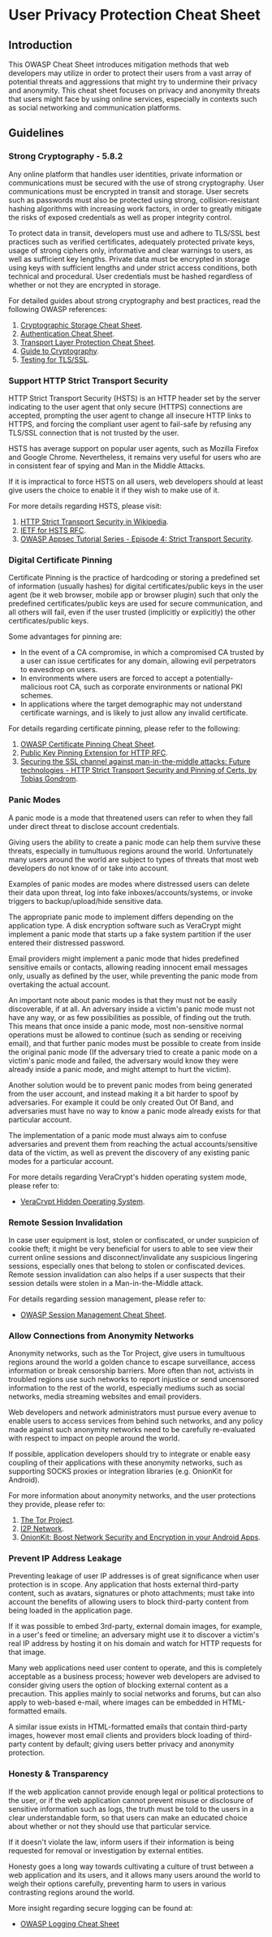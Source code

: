 # User Privacy Protection Cheat Sheet

## Introduction

This OWASP Cheat Sheet introduces mitigation methods that web developers may utilize in order to protect their users from a vast array of potential threats and aggressions that might try to undermine their privacy and anonymity. This cheat sheet focuses on privacy and anonymity threats that users might face by using online services, especially in contexts such as social networking and communication platforms.

## Guidelines

### Strong Cryptography - 5.8.2

Any online platform that handles user identities, private information or communications must be secured with the use of strong cryptography. User communications must be encrypted in transit and storage. User secrets such as passwords must also be protected using strong, collision-resistant hashing algorithms with increasing work factors, in order to greatly mitigate the risks of exposed credentials as well as proper integrity control.

To protect data in transit, developers must use and adhere to TLS/SSL best practices such as verified certificates, adequately protected private keys, usage of strong ciphers only, informative and clear warnings to users, as well as sufficient key lengths. Private data must be encrypted in storage using keys with sufficient lengths and under strict access conditions, both technical and procedural. User credentials must be hashed regardless of whether or not they are encrypted in storage.

For detailed guides about strong cryptography and best practices, read the following OWASP references:

1. [Cryptographic Storage Cheat Sheet](Cryptographic_Storage_Cheat_Sheet.md).
2. [Authentication Cheat Sheet](Authentication_Cheat_Sheet.md).
3. [Transport Layer Protection Cheat Sheet](Transport_Layer_Protection_Cheat_Sheet.md).
4. [Guide to Cryptography](https://wiki.owasp.org/index.php/Guide_to_Cryptography).
5. [Testing for TLS/SSL](https://owasp.org/www-project-web-security-testing-guide/stable/4-Web_Application_Security_Testing/09-Testing_for_Weak_Cryptography/01-Testing_for_Weak_SSL_TLS_Ciphers_Insufficient_Transport_Layer_Protection.html).

### Support HTTP Strict Transport Security

HTTP Strict Transport Security (HSTS) is an HTTP header set by the server indicating to the user agent that only secure (HTTPS) connections are accepted, prompting the user agent to change all insecure HTTP links to HTTPS, and forcing the compliant user agent to fail-safe by refusing any TLS/SSL connection that is not trusted by the user.

HSTS has average support on popular user agents, such as Mozilla Firefox and Google Chrome. Nevertheless, it remains very useful for users who are in consistent fear of spying and Man in the Middle Attacks.

If it is impractical to force HSTS on all users, web developers should at least give users the choice to enable it if they wish to make use of it.

For more details regarding HSTS, please visit:

1. [HTTP Strict Transport Security in Wikipedia](https://en.wikipedia.org/wiki/HTTP_Strict_Transport_Security).
2. [IETF for HSTS RFC](https://tools.ietf.org/html/rfc6797).
3. [OWASP Appsec Tutorial Series - Episode 4: Strict Transport Security](http://www.youtube.com/watch?v=zEV3HOuM_Vw).

### Digital Certificate Pinning

Certificate Pinning is the practice of hardcoding or storing a predefined set of information (usually hashes) for digital certificates/public keys in the user agent (be it web browser, mobile app or browser plugin) such that only the predefined certificates/public keys are used for secure communication, and all others will fail, even if the user trusted (implicitly or explicitly) the other certificates/public keys.

Some advantages for pinning are:

- In the event of a CA compromise, in which a compromised CA trusted by a user can issue certificates for any domain, allowing evil perpetrators to eavesdrop on users.
- In environments where users are forced to accept a potentially-malicious root CA, such as corporate environments or national PKI schemes.
- In applications where the target demographic may not understand certificate warnings, and is likely to just allow any invalid certificate.

For details regarding certificate pinning, please refer to the following:

1. [OWASP Certificate Pinning Cheat Sheet](Pinning_Cheat_Sheet.md).
2. [Public Key Pinning Extension for HTTP RFC](https://tools.ietf.org/html/rfc7469).
3. [Securing the SSL channel against man-in-the-middle attacks: Future technologies - HTTP Strict Transport Security and Pinning of Certs, by Tobias Gondrom](https://owasp.org/www-pdf-archive/OWASP_defending-MITMA_APAC2012.pdf).

### Panic Modes

A panic mode is a mode that threatened users can refer to when they fall under direct threat to disclose account credentials.

Giving users the ability to create a panic mode can help them survive these threats, especially in tumultuous regions around the world. Unfortunately many users around the world are subject to types of threats that most web developers do not know of or take into account.

Examples of panic modes are modes where distressed users can delete their data upon threat, log into fake inboxes/accounts/systems, or invoke triggers to backup/upload/hide sensitive data.

The appropriate panic mode to implement differs depending on the application type. A disk encryption software such as VeraCrypt might implement a panic mode that starts up a fake system partition if the user entered their distressed password.

Email providers might implement a panic mode that hides predefined sensitive emails or contacts, allowing reading innocent email messages only, usually as defined by the user, while preventing the panic mode from overtaking the actual account.

An important note about panic modes is that they must not be easily discoverable, if at all. An adversary inside a victim's panic mode must not have any way, or as few possibilities as possible, of finding out the truth. This means that once inside a panic mode, most non-sensitive normal operations must be allowed to continue (such as sending or receiving email), and that further panic modes must be possible to create from inside the original panic mode (If the adversary tried to create a panic mode on a victim's panic mode and failed, the adversary would know they were already inside a panic mode, and might attempt to hurt the victim).

Another solution would be to prevent panic modes from being generated from the user account, and instead making it a bit harder to spoof by adversaries. For example it could be only created Out Of Band, and adversaries must have no way to know a panic mode already exists for that particular account.

The implementation of a panic mode must always aim to confuse adversaries and prevent them from reaching the actual accounts/sensitive data of the victim, as well as prevent the discovery of any existing panic modes for a particular account.

For more details regarding VeraCrypt's hidden operating system mode, please refer to:

- [VeraCrypt Hidden Operating System](https://www.veracrypt.fr/en/Hidden%20Operating%20System.html).

### Remote Session Invalidation

In case user equipment is lost, stolen or confiscated, or under suspicion of cookie theft; it might be very beneficial for users to able to see view their current online sessions and disconnect/invalidate any suspicious lingering sessions, especially ones that belong to stolen or confiscated devices. Remote session invalidation can also helps if a user suspects that their session details were stolen in a Man-in-the-Middle attack.

For details regarding session management, please refer to:

- [OWASP Session Management Cheat Sheet](Session_Management_Cheat_Sheet.md).

### Allow Connections from Anonymity Networks

Anonymity networks, such as the Tor Project, give users in tumultuous regions around the world a golden chance to escape surveillance, access information or break censorship barriers. More often than not, activists in troubled regions use such networks to report injustice or send uncensored information to the rest of the world, especially mediums such as social networks, media streaming websites and email providers.

Web developers and network administrators must pursue every avenue to enable users to access services from behind such networks, and any policy made against such anonymity networks need to be carefully re-evaluated with respect to impact on people around the world.

If possible, application developers should try to integrate or enable easy coupling of their applications with these anonymity networks, such as supporting SOCKS proxies or integration libraries (e.g. OnionKit for Android).

For more information about anonymity networks, and the user protections they provide, please refer to:

1. [The Tor Project](https://www.torproject.org).
2. [I2P Network](http://www.i2p2.de).
3. [OnionKit: Boost Network Security and Encryption in your Android Apps](https://github.com/guardianproject/OnionKit).

### Prevent IP Address Leakage

Preventing leakage of user IP addresses is of great significance when user protection is in scope. Any application that hosts external third-party content, such as avatars, signatures or photo attachments; must take into account the benefits of allowing users to block third-party content from being loaded in the application page.

If it was possible to embed 3rd-party, external domain images, for example, in a user's feed or timeline; an adversary might use it to discover a victim's real IP address by hosting it on his domain and watch for HTTP requests for that image.

Many web applications need user content to operate, and this is completely acceptable as a business process; however web developers are advised to consider giving users the option of blocking external content as a precaution. This applies mainly to social networks and forums, but can also apply to web-based e-mail, where images can be embedded in HTML-formatted emails.

A similar issue exists in HTML-formatted emails that contain third-party images, however most email clients and providers block loading of third-party content by default; giving users better privacy and anonymity protection.

### Honesty & Transparency

If the web application cannot provide enough legal or political protections to the user, or if the web application cannot prevent misuse or disclosure of sensitive information such as logs, the truth must be told to the users in a clear understandable form, so that users can make an educated choice about whether or not they should use that particular service.

If it doesn't violate the law, inform users if their information is being requested for removal or investigation by external entities.

Honesty goes a long way towards cultivating a culture of trust between a web application and its users, and it allows many users around the world to weigh their options carefully, preventing harm to users in various contrasting regions around the world.

More insight regarding secure logging can be found at:

- [OWASP Logging Cheat Sheet](Logging_Cheat_Sheet.md)
